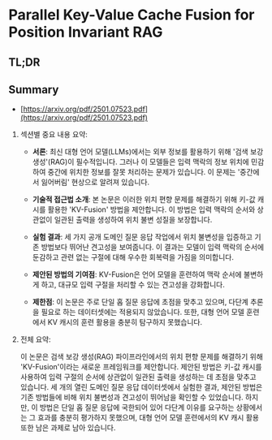 # Parallel Key-Value Cache Fusion for Position Invariant RAG
## TL;DR
## Summary
- [https://arxiv.org/pdf/2501.07523.pdf](https://arxiv.org/pdf/2501.07523.pdf)

1. 섹션별 중요 내용 요약:

   - **서론**: 최신 대형 언어 모델(LLMs)에서는 외부 정보를 활용하기 위해 '검색 보강 생성'(RAG)이 필수적입니다. 그러나 이 모델들은 입력 맥락의 정보 위치에 민감하여 중간에 위치한 정보를 잘못 처리하는 문제가 있습니다. 이 문제는 '중간에서 잃어버림' 현상으로 알려져 있습니다.

   - **기술적 접근법 소개**: 본 논문은 이러한 위치 편향 문제를 해결하기 위해 키-값 캐시를 활용한 'KV-Fusion' 방법을 제안합니다. 이 방법은 입력 맥락의 순서와 상관없이 일관된 출력을 생성하여 위치 불변 성질을 보장합니다.

   - **실험 결과**: 세 가지 공개 도메인 질문 응답 작업에서 위치 불변성을 입증하고 기존 방법보다 뛰어난 견고성을 보여줍니다. 이 결과는 모델이 입력 맥락의 순서에 둔감하고 관련 없는 구절에 대해 우수한 회복력을 가짐을 의미합니다.

   - **제안된 방법의 기여점**: KV-Fusion은 언어 모델을 훈련하여 맥락 순서에 불변하게 하고, 대규모 입력 구절을 처리할 수 있는 견고성을 강화합니다.

   - **제한점**: 이 논문은 주로 단일 홉 질문 응답에 초점을 맞추고 있으며, 다단계 추론을 필요로 하는 데이터셋에는 적용되지 않았습니다. 또한, 대형 언어 모델 훈련에서 KV 캐시의 훈련 활용을 충분히 탐구하지 못했습니다.

2. 전체 요약:

   이 논문은 검색 보강 생성(RAG) 파이프라인에서의 위치 편향 문제를 해결하기 위해 'KV-Fusion'이라는 새로운 프레임워크를 제안합니다. 제안된 방법은 키-값 캐시를 사용하여 입력 구절의 순서에 상관없이 일관된 출력을 생성하는 데 초점을 맞추고 있습니다. 세 개의 열린 도메인 질문 응답 데이터셋에서 실험한 결과, 제안된 방법은 기존 방법들에 비해 위치 불변성과 견고성이 뛰어남을 확인할 수 있었습니다. 하지만, 이 방법은 단일 홉 질문 응답에 국한되어 있어 다단계 이유를 요구하는 상황에서는 그 효과를 충분히 평가하지 못했으며, 대형 언어 모델 훈련에서의 KV 캐시 활용 또한 남은 과제로 남아 있습니다.